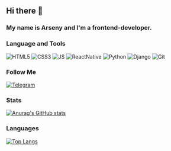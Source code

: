 ## Hi there 👋

### My name is Arseny and I'm a frontend-developer.

### Language and Tools
![HTML5](https://img.shields.io/badge/-HTML5-090909?style=for-the-badge&logo=HTML5&logoColor=ellow)
![CSS3](https://img.shields.io/badge/-CSS3-090909?style=for-the-badge&logo=CSS&logoColor=ellow)
![JS](https://img.shields.io/badge/-JS-090909?style=for-the-badge&logo=JavaScript&logoColor=ellow)
![ReactNative](https://img.shields.io/badge/-React-090909?style=for-the-badge&logo=React&logoColor=47C5FB)
![Python](https://img.shields.io/badge/-Python-090909?style=for-the-badge&logo=Python&logoColor=47C5FB)
![Django](https://img.shields.io/badge/-Django-090909?style=for-the-badge&logo=Django&logoColor=21EA93)
![Git](https://img.shields.io/badge/-git-090909?style=for-the-badge&logo=git&logoColor=F36208)


### Follow Me

[![Telegram](https://img.shields.io/badge/-Telegram-090909?style=for-the-badge&logo=Telegram&logoColor=4ED7ED)](https://t.me/xxxyyyzzzlol)
<!--[![Vk](https://img.shields.io/badge/-Vk-090909?style=for-the-badge&logo=Vk&logoColor=4ED7ED)](https://vk.com/orsofey)-->
<!--[![Instagram](https://img.shields.io/badge/-Instagram-090909?style=for-the-badge&logo=instagram&logoColor=F6069F)](https://www.instagram.com/orsofey/)-->

### Stats
[![Anurag's GitHub stats](https://github-readme-stats.vercel.app/api?username=arsenycrack&show_icons=true&theme=tokyonight)](https://github.com/anuraghazra/github-readme-stats)

### Languages
[![Top Langs](https://github-readme-stats.vercel.app/api/top-langs/?username=arsenycrack&theme=tokyonight)](https://github.com/anuraghazra/github-readme-stats)
